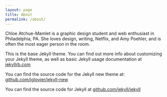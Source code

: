 ```yaml
---
layout: page
title: About
permalink: /about/
---
```


Chloe Atchue-Mamlet is a graphic design student and web enthusiast in Philadelphia, PA. She loves design, writing, Netflix, and Amy Poehler, and is often the most eager person in the room.

This is the base Jekyll theme. You can find out more info about customizing your Jekyll theme, as well as basic Jekyll usage documentation at [jekyllrb.com](http://jekyllrb.com/)

You can find the source code for the Jekyll new theme at: [github.com/jglovier/jekyll-new](https://github.com/jglovier/jekyll-new)

You can find the source code for Jekyll at [github.com/jekyll/jekyll](https://github.com/jekyll/jekyll)
